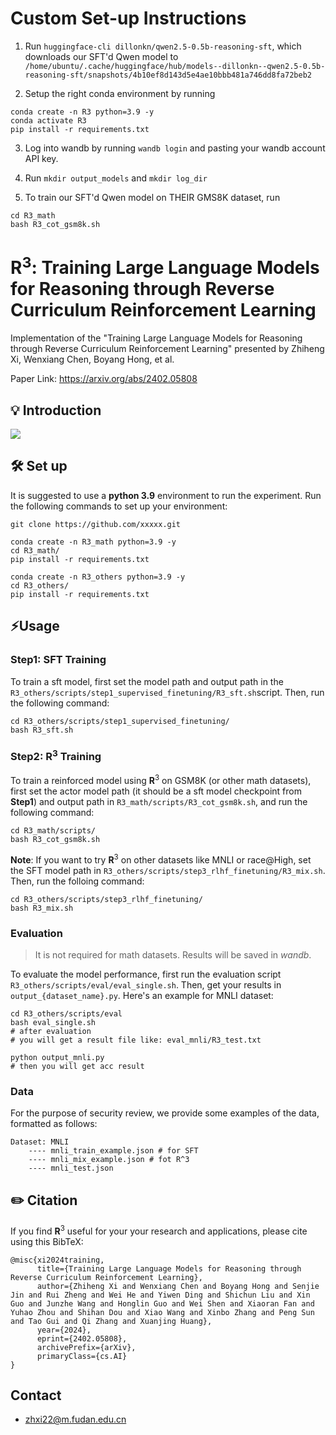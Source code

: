 # Custom Set-up Instructions

1. Run `huggingface-cli dillonkn/qwen2.5-0.5b-reasoning-sft`, which downloads our SFT'd Qwen model to 
`/home/ubuntu/.cache/huggingface/hub/models--dillonkn--qwen2.5-0.5b-reasoning-sft/snapshots/4b10ef8d143d5e4ae10bbb481a746dd8fa72beb2`

2. Setup the right conda environment by running 
```
conda create -n R3 python=3.9 -y
conda activate R3
pip install -r requirements.txt
```

3. Log into wandb by running `wandb login` and pasting your wandb account API key.

4. Run `mkdir output_models` and `mkdir log_dir`

5. To train our SFT'd Qwen model on THEIR GMS8K dataset, run
```
cd R3_math
bash R3_cot_gsm8k.sh
```

<h1 align="left"><strong>R</strong><sup>3</sup>: Training Large Language Models for <strong>R</strong>easoning through <strong>R</strong>everse Curriculum <strong>R</strong>einforcement Learning</h1>

<space for arxiv badge>
Implementation of the "Training Large Language Models for Reasoning through Reverse Curriculum Reinforcement Learning" presented by Zhiheng Xi, Wenxiang Chen, Boyang Hong, et al.

Paper Link: https://arxiv.org/abs/2402.05808
## 💡 Introduction

![](src/figures/main.png)

## 🛠️ Set up

It is suggested to use a **python 3.9** environment to run the experiment. Run the following commands to set up your environment:

```
git clone https://github.com/xxxxx.git

conda create -n R3_math python=3.9 -y
cd R3_math/
pip install -r requirements.txt

conda create -n R3_others python=3.9 -y
cd R3_others/
pip install -r requirements.txt
```

## ⚡️Usage

### Step1: SFT Training

To train a sft model, first set the model path and output path in the  `R3_others/scripts/step1_supervised_finetuning/R3_sft.sh`script. Then, run the following command:

```
cd R3_others/scripts/step1_supervised_finetuning/
bash R3_sft.sh
```

### Step2: R<sup>3</sup> Training

To train a reinforced model using **R**$^3$ on GSM8K (or other math datasets), first set the actor model path (it should be a sft model checkpoint from **Step1**) and output path in `R3_math/scripts/R3_cot_gsm8k.sh`, and run the following command:

```
cd R3_math/scripts/
bash R3_cot_gsm8k.sh
```

**Note**: If you want to try **R**$^3$ on other datasets like MNLI or race@High, set the SFT model path in `R3_others/scripts/step3_rlhf_finetuning/R3_mix.sh`. Then, run the folloing command:

```
cd R3_others/scripts/step3_rlhf_finetuning/
bash R3_mix.sh
```

### Evaluation

> It is not required for math datasets. Results will be saved in *wandb*.

To evaluate the model performance, first run the evaluation script `R3_others/scripts/eval/eval_single.sh`. Then, get your results in `output_{dataset_name}.py`. Here's an example for MNLI dataset:

```
cd R3_others/scripts/eval
bash eval_single.sh
# after evaluation
# you will get a result file like: eval_mnli/R3_test.txt

python output_mnli.py
# then you will get acc result
```

### Data

For the purpose of security review, we provide some examples of the data, formatted as follows:

```
Dataset: MNLI
	---- mnli_train_example.json # for SFT
	---- mnli_mix_example.json # fot R^3
	---- mnli_test.json
```

## ✏️ Citation

If you find **R**$^3$ useful for your your research and applications, please cite using this BibTeX:

```
@misc{xi2024training,
      title={Training Large Language Models for Reasoning through Reverse Curriculum Reinforcement Learning}, 
      author={Zhiheng Xi and Wenxiang Chen and Boyang Hong and Senjie Jin and Rui Zheng and Wei He and Yiwen Ding and Shichun Liu and Xin Guo and Junzhe Wang and Honglin Guo and Wei Shen and Xiaoran Fan and Yuhao Zhou and Shihan Dou and Xiao Wang and Xinbo Zhang and Peng Sun and Tao Gui and Qi Zhang and Xuanjing Huang},
      year={2024},
      eprint={2402.05808},
      archivePrefix={arXiv},
      primaryClass={cs.AI}
}
```


## Contact
- zhxi22@m.fudan.edu.cn
